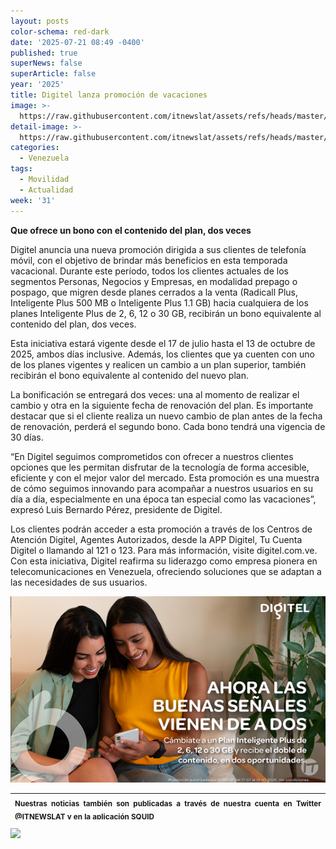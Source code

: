 ```yaml
---
layout: posts
color-schema: red-dark
date: '2025-07-21 08:49 -0400'
published: true
superNews: false
superArticle: false
year: '2025'
title: Digitel lanza promoción de vacaciones
image: >-
  https://raw.githubusercontent.com/itnewslat/assets/refs/heads/master/img/540x320/Promo-Digitel-p.jpg
detail-image: >-
  https://raw.githubusercontent.com/itnewslat/assets/refs/heads/master/img/1024x680/Promo-Digitel-g.jpg
categories:
  - Venezuela
tags:
  - Movilidad
  - Actualidad
week: '31'
---
```

**Que ofrece un bono con el contenido del plan, dos veces**

Digitel anuncia una nueva promoción dirigida a sus clientes de telefonía móvil, con el objetivo de brindar más beneficios en esta temporada vacacional. Durante este período, todos los clientes actuales de los segmentos Personas, Negocios y Empresas, en modalidad prepago o pospago, que migren desde planes cerrados a la venta (Radicall Plus, Inteligente Plus 500 MB o Inteligente Plus 1.1 GB) hacia cualquiera de los planes Inteligente Plus de 2, 6, 12 o 30 GB, recibirán un bono equivalente al contenido del plan, dos veces.

Esta iniciativa estará vigente desde el 17 de julio hasta el 13 de octubre de 2025, ambos días inclusive.
Además, los clientes que ya cuenten con uno de los planes vigentes y realicen un cambio a un plan superior, también recibirán el bono equivalente al contenido del nuevo plan.

La bonificación se entregará dos veces: una al momento de realizar el cambio y otra en la siguiente fecha de renovación del plan. Es importante destacar que si el cliente realiza un nuevo cambio de plan antes de la fecha de renovación, perderá el segundo bono. Cada bono tendrá una vigencia de 30 días.

“En Digitel seguimos comprometidos con ofrecer a nuestros clientes opciones que les permitan disfrutar de la tecnología de forma accesible, eficiente y con el mejor valor del mercado. Esta promoción es una muestra de cómo seguimos innovando para acompañar a nuestros usuarios en su día a día, especialmente en una época tan especial como las vacaciones”, expresó Luis Bernardo Pérez, presidente de Digitel.

Los clientes podrán acceder a esta promoción a través de los Centros de Atención Digitel, Agentes Autorizados, desde la APP Digitel, Tu Cuenta Digitel o llamando al 121 o 123. Para más información, visite digitel.com.ve.
Con esta iniciativa, Digitel reafirma su liderazgo como empresa pionera en telecomunicaciones en Venezuela, ofreciendo soluciones que se adaptan a las necesidades de sus usuarios.

![](https://raw.githubusercontent.com/itnewslat/assets/refs/heads/master/img/540x320/Promo-Digitel-p.jpg)

<table style="height: 42px;" width="569">
<tbody>
<tr>
<td style="text-align: justify;"><sub><strong>Nuestras noticias también son publicadas a través de nuestra cuenta en Twitter <a href="https://twitter.com/itnewslat?lang=es">@ITNEWSLAT</a> y en la aplicación <a href="https://squidapp.co/en/">SQUID</a></strong></sub></td>
</tr>
</tbody>
</table>

<img src="https://tracker.metricool.com/c3po.jpg?hash=56f88a41e39ab42c063cc51676587a04"/>
